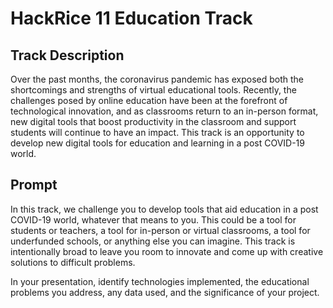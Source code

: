 # HackRice 11 Education Track

## Track Description
Over the past months, the coronavirus pandemic has exposed both the shortcomings and strengths of virtual educational tools. Recently, the challenges posed by online education have been at the forefront of technological innovation, and as classrooms return to an in-person format, new digital tools that boost productivity in the classroom and support students will continue to have an impact. This track is an opportunity to develop new digital tools for education and learning in a post COVID-19 world.

## Prompt
In this track, we challenge you to develop tools that aid education in a post COVID-19 world, whatever that means to you. This could be a tool for students or teachers, a tool for in-person or virtual classrooms, a tool for underfunded schools, or anything else you can imagine. This track is intentionally broad to leave you room to innovate and come up with creative solutions to difficult problems.

In your presentation, identify technologies implemented, the educational problems you address, any data used, and the significance of your project.
